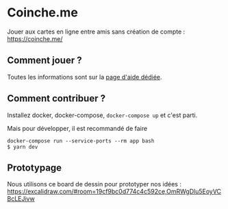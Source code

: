 # Coinche.me

Jouer aux cartes en ligne entre amis sans création de compte : https://coinche.me/

## Comment jouer ?

Toutes les informations sont sur la [page d'aide dédiée](./app/js/content/help.md).

## Comment contribuer ?

Installez docker, docker-compose, `docker-compose up` et c'est parti.

Mais pour développer, il est recommandé de faire

```
docker-compose run --service-ports --rm app bash
$ yarn dev
```

## Prototypage

Nous utilisons ce board de dessin pour prototyper nos idées : https://excalidraw.com/#room=19cf9bc0d774c4c592ce,OmRWgDlu5EoyVCBcLEJivw
